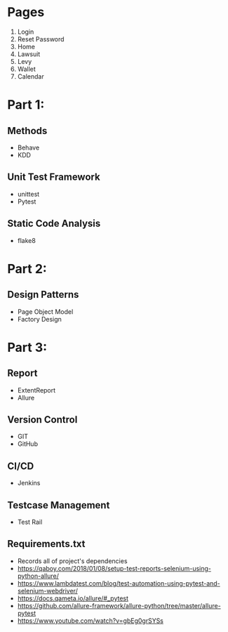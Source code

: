 # Pages

1. Login
2. Reset Password
3. Home
4. Lawsuit
5. Levy
6. Wallet
7. Calendar

# Part 1:

## Methods

* Behave
* KDD

## Unit Test Framework

* unittest
* Pytest

## Static Code Analysis

* flake8

# Part 2:

## Design Patterns

* Page Object Model
* Factory Design

# Part 3:

## Report

* ExtentReport
* Allure

## Version Control

* GIT
* GitHub

## CI/CD

* Jenkins

## Testcase Management

* Test Rail

## Requirements.txt

* Records all of project's dependencies
* https://qaboy.com/2018/01/08/setup-test-reports-selenium-using-python-allure/
* https://www.lambdatest.com/blog/test-automation-using-pytest-and-selenium-webdriver/
* https://docs.qameta.io/allure/#_pytest
* https://github.com/allure-framework/allure-python/tree/master/allure-pytest
* https://www.youtube.com/watch?v=gbEg0grSYSs
